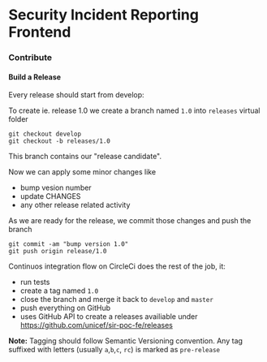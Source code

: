 Security Incident Reporting Frontend
====================================

### Contribute

#### Build a Release

Every release should start from develop:

To create ie. release 1.0 we create a branch named `1.0` into `releases` virtual folder
 
    git checkout develop
    git checkout -b releases/1.0
    
This branch contains our "release candidate".

Now we can apply some minor changes like

- bump vesion number
- update CHANGES
- any other release related activity

As we are ready for the release, we commit those changes and push the branch

    git commit -am "bump version 1.0"
    git push origin release/1.0
    
Continuos integration flow on CircleCi does the rest of the job, it:

- run tests
- create a tag named `1.0`
- close the branch and merge it back to `develop` and `master`
- push everything on GitHub
- uses GitHub API to create a releases availiable under https://github.com/unicef/sir-poc-fe/releases

**Note:** Tagging should follow Semantic Versioning convention. Any tag suffixed with letters (usually `a`,`b`,`c`, `rc`) is marked as `pre-release` 

    
